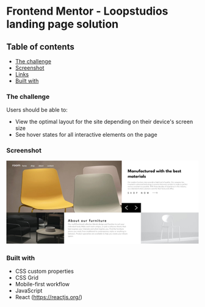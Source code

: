 # Frontend Mentor - Loopstudios landing page solution

## Table of contents

  - [The challenge](#the-challenge)
  - [Screenshot](#screenshot)
  - [Links](#links)
  - [Built with](#built-with)

### The challenge

Users should be able to:

- View the optimal layout for the site depending on their device's screen size
- See hover states for all interactive elements on the page

### Screenshot

![](./screenshot.jpg)


### Built with

- CSS custom properties
- CSS Grid
- Mobile-first workflow
- JavaScript
- React (https://reactjs.org/)

